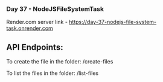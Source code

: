 ### Day 37 - NodeJSFileSystemTask

Render.com server link - https://day-37-nodejs-file-system-task.onrender.com

## API Endpoints:

To create the file in the folder: /create-files

To list the files in the folder: /list-files